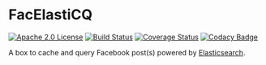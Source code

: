 <!--
Licensed to the Apache Software Foundation (ASF) under one or more
contributor license agreements.  See the NOTICE file distributed with
this work for additional information regarding copyright ownership.
The ASF licenses this file to You under the Apache License, Version 2.0
(the "License"); you may not use this file except in compliance with
the License.  You may obtain a copy of the License at

    http://www.apache.org/licenses/LICENSE-2.0

Unless required by applicable law or agreed to in writing, software
distributed under the License is distributed on an "AS IS" BASIS,
WITHOUT WARRANTIES OR CONDITIONS OF ANY KIND, either express or implied.
See the License for the specific language governing permissions and
limitations under the License.
-->
# FacElastiCQ

[![Apache 2.0 License][li]][ll] [![Build Status][ti]][tl] [![Coverage Status][cci]][ccl] [![Codacy Badge][ci]][cl]

A box to cache and query Facebook post(s) powered by [Elasticsearch](https://www.elastic.co/products/elasticsearch).

[cci]: https://coveralls.io/repos/github/agebhar1/facelasticq/badge.svg?branch=master
[ccl]: https://coveralls.io/github/agebhar1/facelasticq?branch=master
[ci]: https://api.codacy.com/project/badge/Grade/d92c434ff9ee4aa9b5ca14c3fa4b2f0c
[cl]: https://www.codacy.com/app/agebhar1/facelasticq?utm_source=github.com&amp;utm_medium=referral&amp;utm_content=agebhar1/facelasticq&amp;utm_campaign=Badge_Grade
[ti]: https://travis-ci.org/agebhar1/facelasticq.svg
[tl]: https://travis-ci.org/agebhar1/facelasticq
[li]: https://img.shields.io/:license-Apache%202.0-blue.svg
[ll]: https://www.apache.org/licenses/LICENSE-2.0
